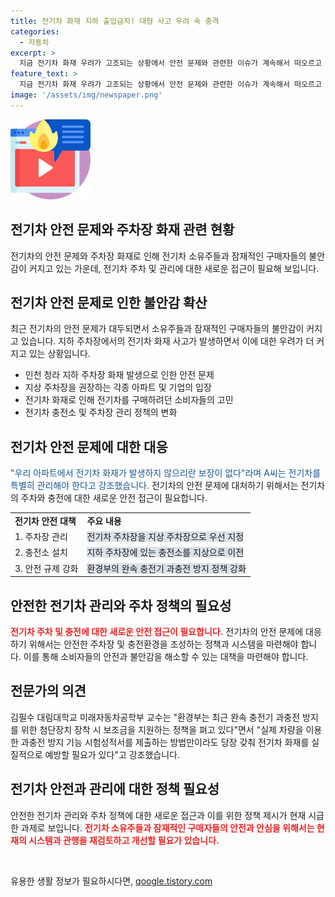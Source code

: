 ```yaml
---
title: 전기차 화재 지하 출입금지! 대형 사고 우려 속 충격
categories:
  - 자동차
excerpt: >
  지금 전기차 화재 우려가 고조되는 상황에서 안전 문제와 관련한 이슈가 계속해서 떠오르고 있습니다. 최근에는 인천 청라에서 전기차 화재가 발생했는데, 이로 인해 전기차 주차장 운영에 대한 우려가 커지고 있습니다. 전기차 소유주들도 화재 우려에 대해서 경각심을 갖고 있으며, 전기차의 안전 문제로 인해 전기차 구매를 망설이는 사례들도 나오고 있습니다. 전기차의 안전 문제를 바탕으로 전기차 지하 주차장 출입을 금지하는 아파트도 나오는 등 전기차 안전 문제에 대한 우려가 높아지고 있습니다. 같은 맥락에서 LG디스플레이와 SK하이닉스도 전기차 주차를 지상에 해달라고 당부하고 있는 상황입니다. 이러한 상황에서 환경부는 완속 충전기 과충전 방지를 지원하는 정책을 펴기도 했지만, 실제로 전기차 화재를 예방하기 위해서는 현실적인 예방 방안을 강구해야 할 필요가 있습니다.
feature_text: >
  지금 전기차 화재 우려가 고조되는 상황에서 안전 문제와 관련한 이슈가 계속해서 떠오르고 있습니다. 최근에는 인천 청라에서 전기차 화재가 발생했는데, 이로 인해 전기차 주차장 운영에 대한 우려가 커지고 있습니다. 전기차 소유주들도 화재 우려에 대해서 경각심을 갖고 있으며, 전기차의 안전 문제로 인해 전기차 구매를 망설이는 사례들도 나오고 있습니다. 전기차의 안전 문제를 바탕으로 전기차 지하 주차장 출입을 금지하는 아파트도 나오는 등 전기차 안전 문제에 대한 우려가 높아지고 있습니다. 같은 맥락에서 LG디스플레이와 SK하이닉스도 전기차 주차를 지상에 해달라고 당부하고 있는 상황입니다. 이러한 상황에서 환경부는 완속 충전기 과충전 방지를 지원하는 정책을 펴기도 했지만, 실제로 전기차 화재를 예방하기 위해서는 현실적인 예방 방안을 강구해야 할 필요가 있습니다.
image: '/assets/img/newspaper.png'
---
```


<p><img src="/assets/img/news.png" alt="rentncar 속보" /></p>

<h2>전기차 안전 문제와 주차장 화재 관련 현황</h2>

<p data-ke-size="size16">전기차의 안전 문제와 주차장 화재로 인해 전기차 소유주들과 잠재적인 구매자들의 불안감이 커지고 있는 가운데, 전기차 주차 및 관리에 대한 새로운 접근이 필요해 보입니다.</p>

<h2>전기차 안전 문제로 인한 불안감 확산</h2>

<p>최근 전기차의 안전 문제가 대두되면서 소유주들과 잠재적인 구매자들의 불안감이 커지고 있습니다. 지하 주차장에서의 전기차 화재 사고가 발생하면서 이에 대한 우려가 더 커지고 있는 상황입니다.</p>

<ul>
  <li>인천 청라 지하 주차장 화재 발생으로 인한 안전 문제</li>
  <li>지상 주차장을 권장하는 각종 아파트 및 기업의 입장</li>
  <li>전기차 화재로 인해 전기차를 구매하려던 소비자들의 고민</li>
  <li>전기차 충전소 및 주차장 관리 정책의 변화</li>
</ul>

<h2>전기차 안전 문제에 대한 대응</h2>

<p><span style="color: #1a5490;">"우리 아파트에서 전기차 화재가 발생하지 않으리란 보장이 없다"라며 A씨는 전기차를 특별히 관리해야 한다고 강조했습니다.</span> 전기차의 안전 문제에 대처하기 위해서는 전기차의 주차와 충전에 대한 새로운 안전 접근이 필요합니다.</p>

<table>
  <tr>
    <td><b>전기차 안전 대책</b></td>
    <td><b>주요 내용</b></td>
  </tr>
  <tr>
    <td>1. 주차장 관리</td>
    <td><span style="background-color: #21538527;">전기차 주차장을 지상 주차장으로 우선 지정</span></td>
  </tr>
  <tr>
    <td>2. 충전소 설치</td>
    <td><span style="background-color: #21538527;">지하 주차장에 있는 충전소를 지상으로 이전</span></td>
  </tr>
  <tr>
    <td>3. 안전 규제 강화</td>
    <td><span style="background-color: #21538527;">환경부의 완속 충전기 과충전 방지 정책 강화</span></td>
  </tr>
</table>

<h2>안전한 전기차 관리와 주차 정책의 필요성</h2>

<p><b><span style="color: #ee2323;">전기차 주차 및 충전에 대한 새로운 안전 접근이 필요합니다.</span></b> 전기차의 안전 문제에 대응하기 위해서는 안전한 주차장 및 충전환경을 조성하는 정책과 시스템을 마련해야 합니다. 이를 통해 소비자들의 안전과 불안감을 해소할 수 있는 대책을 마련해야 합니다.</p>

<h2>전문가의 의견</h2>

<p>김필수 대림대학교 미래자동차공학부 교수는 "환경부는 최근 완속 충전기 과충전 방지를 위한 첨단장치 장착 시 보조금을 지원하는 정책을 펴고 있다"면서 "실제 차량을 이용한 과충전 방지 기능 시험성적서를 제출하는 방법만이라도 당장 갖춰 전기차 화재를 실질적으로 예방할 필요가 있다"고 강조했습니다.</p>

<h2>전기차 안전과 관리에 대한 정책 필요성</h2>

<p>안전한 전기차 관리와 주차 정책에 대한 새로운 접근과 이를 위한 정책 제시가 현재 시급한 과제로 보입니다. <b><span style="color: #ee2323;">전기차 소유주들과 잠재적인 구매자들의 안전과 안심을 위해서는 현재의 시스템과 관행을 재검토하고 개선할 필요가 있습니다.</span></b></p>

<p data-ke-size="size16">&nbsp;</p>
유용한 생활 정보가 필요하시다면, <a href="https://qoogle.tistory.com" rel="dofollow">qoogle.tistory.com</a>


